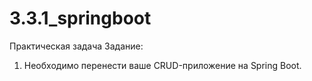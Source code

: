 # 3.3.1_springboot
Практическая задача
Задание:
1. Необходимо перенести ваше CRUD-приложение на Spring Boot.
